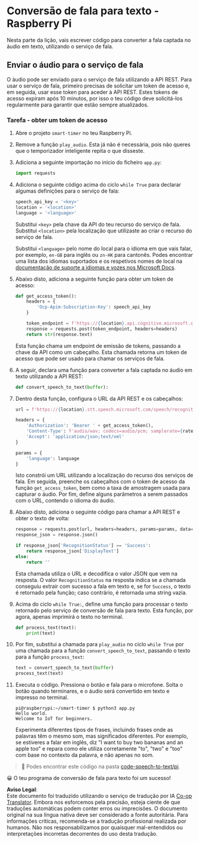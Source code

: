<!--
CO_OP_TRANSLATOR_METADATA:
{
  "original_hash": "af249a24d4fe4f4de4806adbc3bc9d86",
  "translation_date": "2025-08-25T22:50:55+00:00",
  "source_file": "6-consumer/lessons/1-speech-recognition/pi-speech-to-text.md",
  "language_code": "pt"
}
-->
# Conversão de fala para texto - Raspberry Pi

Nesta parte da lição, vais escrever código para converter a fala captada no áudio em texto, utilizando o serviço de fala.

## Enviar o áudio para o serviço de fala

O áudio pode ser enviado para o serviço de fala utilizando a API REST. Para usar o serviço de fala, primeiro precisas de solicitar um token de acesso e, em seguida, usar esse token para aceder à API REST. Estes tokens de acesso expiram após 10 minutos, por isso o teu código deve solicitá-los regularmente para garantir que estão sempre atualizados.

### Tarefa - obter um token de acesso

1. Abre o projeto `smart-timer` no teu Raspberry Pi.

1. Remove a função `play_audio`. Esta já não é necessária, pois não queres que o temporizador inteligente repita o que disseste.

1. Adiciona a seguinte importação no início do ficheiro `app.py`:

    ```python
    import requests
    ```

1. Adiciona o seguinte código acima do ciclo `while True` para declarar algumas definições para o serviço de fala:

    ```python
    speech_api_key = '<key>'
    location = '<location>'
    language = '<language>'
    ```

    Substitui `<key>` pela chave da API do teu recurso do serviço de fala. Substitui `<location>` pela localização que utilizaste ao criar o recurso do serviço de fala.

    Substitui `<language>` pelo nome do local para o idioma em que vais falar, por exemplo, `en-GB` para inglês ou `zn-HK` para cantonês. Podes encontrar uma lista dos idiomas suportados e os respetivos nomes de local na [documentação de suporte a idiomas e vozes nos Microsoft Docs](https://docs.microsoft.com/azure/cognitive-services/speech-service/language-support?WT.mc_id=academic-17441-jabenn#speech-to-text).

1. Abaixo disto, adiciona a seguinte função para obter um token de acesso:

    ```python
    def get_access_token():
        headers = {
            'Ocp-Apim-Subscription-Key': speech_api_key
        }
    
        token_endpoint = f'https://{location}.api.cognitive.microsoft.com/sts/v1.0/issuetoken'
        response = requests.post(token_endpoint, headers=headers)
        return str(response.text)
    ```

    Esta função chama um endpoint de emissão de tokens, passando a chave da API como um cabeçalho. Esta chamada retorna um token de acesso que pode ser usado para chamar os serviços de fala.

1. A seguir, declara uma função para converter a fala captada no áudio em texto utilizando a API REST:

    ```python
    def convert_speech_to_text(buffer):
    ```

1. Dentro desta função, configura o URL da API REST e os cabeçalhos:

    ```python
    url = f'https://{location}.stt.speech.microsoft.com/speech/recognition/conversation/cognitiveservices/v1'

    headers = {
        'Authorization': 'Bearer ' + get_access_token(),
        'Content-Type': f'audio/wav; codecs=audio/pcm; samplerate={rate}',
        'Accept': 'application/json;text/xml'
    }

    params = {
        'language': language
    }
    ```

    Isto constrói um URL utilizando a localização do recurso dos serviços de fala. Em seguida, preenche os cabeçalhos com o token de acesso da função `get_access_token`, bem como a taxa de amostragem usada para capturar o áudio. Por fim, define alguns parâmetros a serem passados com o URL, contendo o idioma do áudio.

1. Abaixo disto, adiciona o seguinte código para chamar a API REST e obter o texto de volta:

    ```python
    response = requests.post(url, headers=headers, params=params, data=buffer)
    response_json = response.json()

    if response_json['RecognitionStatus'] == 'Success':
        return response_json['DisplayText']
    else:
        return ''
    ```

    Esta chamada utiliza o URL e decodifica o valor JSON que vem na resposta. O valor `RecognitionStatus` na resposta indica se a chamada conseguiu extrair com sucesso a fala em texto e, se for `Success`, o texto é retornado pela função; caso contrário, é retornada uma string vazia.

1. Acima do ciclo `while True:`, define uma função para processar o texto retornado pelo serviço de conversão de fala para texto. Esta função, por agora, apenas imprimirá o texto no terminal.

    ```python
    def process_text(text):
        print(text)
    ```

1. Por fim, substitui a chamada para `play_audio` no ciclo `while True` por uma chamada para a função `convert_speech_to_text`, passando o texto para a função `process_text`:

    ```python
    text = convert_speech_to_text(buffer)
    process_text(text)
    ```

1. Executa o código. Pressiona o botão e fala para o microfone. Solta o botão quando terminares, e o áudio será convertido em texto e impresso no terminal.

    ```output
    pi@raspberrypi:~/smart-timer $ python3 app.py 
    Hello world.
    Welcome to IoT for beginners.
    ```

    Experimenta diferentes tipos de frases, incluindo frases onde as palavras têm o mesmo som, mas significados diferentes. Por exemplo, se estiveres a falar em inglês, diz "I want to buy two bananas and an apple too" e repara como ele utiliza corretamente "to", "two" e "too" com base no contexto da palavra, e não apenas no som.

> 💁 Podes encontrar este código na pasta [code-speech-to-text/pi](../../../../../6-consumer/lessons/1-speech-recognition/code-speech-to-text/pi).

😀 O teu programa de conversão de fala para texto foi um sucesso!

**Aviso Legal**:  
Este documento foi traduzido utilizando o serviço de tradução por IA [Co-op Translator](https://github.com/Azure/co-op-translator). Embora nos esforcemos pela precisão, esteja ciente de que traduções automáticas podem conter erros ou imprecisões. O documento original na sua língua nativa deve ser considerado a fonte autoritária. Para informações críticas, recomenda-se a tradução profissional realizada por humanos. Não nos responsabilizamos por quaisquer mal-entendidos ou interpretações incorretas decorrentes do uso desta tradução.